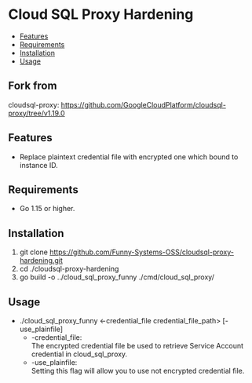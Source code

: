 
# Cloud SQL Proxy Hardening
+ [Features](#Features)
+ [Requirements](#Requirements)
+ [Installation](#Installation)
+ [Usage](#Usage)
## Fork from
cloudsql-proxy: https://github.com/GoogleCloudPlatform/cloudsql-proxy/tree/v1.19.0
## Features
+ Replace plaintext credential file with encrypted one which bound to instance ID.
## Requirements
+ Go 1.15 or higher.
## Installation
1. git clone https://github.com/Funny-Systems-OSS/cloudsql-proxy-hardening.git
2. cd ./cloudsql-proxy-hardening
3. go build -o ../cloud_sql_proxy_funny ./cmd/cloud_sql_proxy/
## Usage
+ ./cloud_sql_proxy_funny <-credential_file credential_file_path> [-use_plainfile]
  + -credential_file:\
    The encrypted credential file be used to retrieve Service Account credential in cloud_sql_proxy.
  + -use_plainfile:\
    Setting this flag will allow you to use not encrypted credential file.
